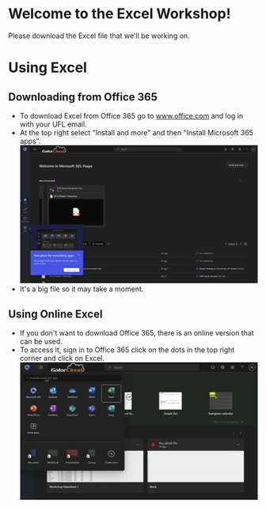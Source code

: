 # Welcome to the Excel Workshop!

Please download the Excel file that we'll be working on.



# Using Excel

## Downloading from Office 365
* To download Excel from Office 365 go to <a href="www.office.com">www.office.com</a> and log in with your UFL email.
* At the top right select "Install and more" and then "Install Microsoft 365 apps".
![Excel Workshop Image](images/365screen.png)
* It's a big file so it may take a moment.


## Using Online Excel
* If you don't want to download Office 365, there is an online version that can be used.
* To access it, sign in to Office 365 click on the dots in the top right corner and click on Excel.
![Online Excel Image](images/excel.png)
